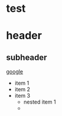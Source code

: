 # test

# header
## subheader

[google](google.com)

- item 1
- item 2
- item 3
  - nested item 1
  -  
